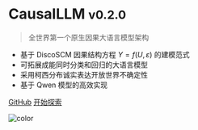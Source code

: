 # CausalLLM <small>v0.2.0</small>

> 全世界第一个原生因果大语言模型架构

- 基于 DiscoSCM 因果结构方程 $Y=f(U,ε)$ 的建模范式  
- 可拓展成能同时分类和回归的大语言模型
- 采用柯西分布诚实表达开放世界不确定性
- 基于 Qwen 模型的高效实现

[GitHub](https://github.com/1587causalai/CausalQwen)
[开始探索](core_mathematical_framework.md)

<!-- 背景图片 -->

![color](#f0f0f0)

